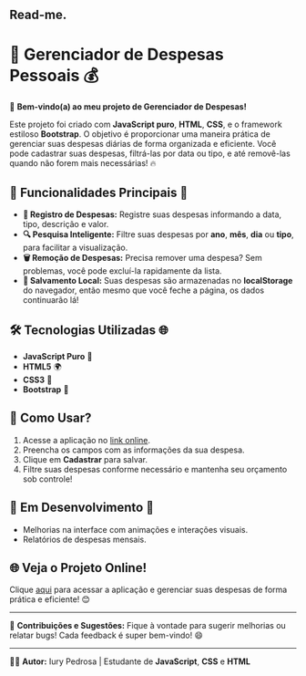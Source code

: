 ## Read-me.

# 💸 **Gerenciador de Despesas Pessoais** 💰

👋 **Bem-vindo(a) ao meu projeto de Gerenciador de Despesas!**

Este projeto foi criado com **JavaScript puro**, **HTML**, **CSS**, e o framework estiloso **Bootstrap**. O objetivo é proporcionar uma maneira prática de gerenciar suas despesas diárias de forma organizada e eficiente. Você pode cadastrar suas despesas, filtrá-las por data ou tipo, e até removê-las quando não forem mais necessárias! 🔥

## 🚀 **Funcionalidades Principais** 🎯

- **📅 Registro de Despesas:** Registre suas despesas informando a data, tipo, descrição e valor.
- **🔍 Pesquisa Inteligente:** Filtre suas despesas por **ano**, **mês**, **dia** ou **tipo**, para facilitar a visualização.
- **🗑️ Remoção de Despesas:** Precisa remover uma despesa? Sem problemas, você pode excluí-la rapidamente da lista.
- **💾 Salvamento Local:** Suas despesas são armazenadas no **localStorage** do navegador, então mesmo que você feche a página, os dados continuarão lá!

## 🛠️ **Tecnologias Utilizadas** 🌐

- **JavaScript Puro** 🎯
- **HTML5** 🌍
- **CSS3** 🎨
- **Bootstrap** 💎

## 🌟 **Como Usar?**

1. Acesse a aplicação no [link online](#).
2. Preencha os campos com as informações da sua despesa.
3. Clique em **Cadastrar** para salvar.
4. Filtre suas despesas conforme necessário e mantenha seu orçamento sob controle!

## 🚧 **Em Desenvolvimento** 🚀

- Melhorias na interface com animações e interações visuais.
- Relatórios de despesas mensais.

## 🌐 **Veja o Projeto Online!**

Clique [aqui](https://orcamento-pessoal-deviury.netlify.app/) para acessar a aplicação e gerenciar suas despesas de forma prática e eficiente! 😊

---

📝 **Contribuições e Sugestões:**
Fique à vontade para sugerir melhorias ou relatar bugs! Cada feedback é super bem-vindo! 😄

---

👩‍💻 **Autor:** Iury Pedrosa | Estudante de **JavaScript**, **CSS** e **HTML**
